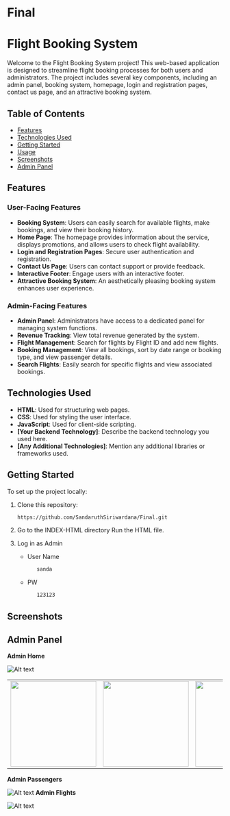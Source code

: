 # Final

# Flight Booking System

Welcome to the Flight Booking System project! This web-based application is designed to streamline flight booking processes for both users and administrators. The project includes several key components, including an admin panel, booking system, homepage, login and registration pages, contact us page, and an attractive booking system.

## Table of Contents

- [Features](#features)
- [Technologies Used](#technologies-used)
- [Getting Started](#getting-started)
- [Usage](#usage)
- [Screenshots](#screenshots)
- [Admin Panel](#admin-panel)

## Features

### User-Facing Features

- **Booking System**: Users can easily search for available flights, make bookings, and view their booking history.
- **Home Page**: The homepage provides information about the service, displays promotions, and allows users to check flight availability.
- **Login and Registration Pages**: Secure user authentication and registration.
- **Contact Us Page**: Users can contact support or provide feedback.
- **Interactive Footer**: Engage users with an interactive footer.
- **Attractive Booking System**: An aesthetically pleasing booking system enhances user experience.

### Admin-Facing Features

- **Admin Panel**: Administrators have access to a dedicated panel for managing system functions.
- **Revenue Tracking**: View total revenue generated by the system.
- **Flight Management**: Search for flights by Flight ID and add new flights.
- **Booking Management**: View all bookings, sort by date range or booking type, and view passenger details.
- **Search Flights**: Easily search for specific flights and view associated bookings.

## Technologies Used

- **HTML**: Used for structuring web pages.
- **CSS**: Used for styling the user interface.
- **JavaScript**: Used for client-side scripting.
- **[Your Backend Technology]**: Describe the backend technology you used here.
- **[Any Additional Technologies]**: Mention any additional libraries or frameworks used.

## Getting Started

To set up the project locally:

1. Clone this repository:

   ```bash
   https://github.com/SandaruthSiriwardana/Final.git
   ```
2. Go to the INDEX-HTML directory Run the HTML file.
3. Log in as Admin
   - User Name
     ```bash
        sanda
     ```
   - PW
     ```bash
        123123
     ```

## Screenshots

## Admin Panel

**Admin Home**

![Alt text](https://github.com/SandaruthSiriwardana/Final/blob/03ba5e346817b7dced22c52971653fe1cff88938/Screenshots/a0.png)

<table>
  <tr>
     <td align="center"><img src="https://github.com/SandaruthSiriwardana/Final/blob/ea12000801f330d9afd4717d22cd2b170ee9815f/Screenshots/a1.png" width="200"></td>
    <td align="center"><img src="https://github.com/SandaruthSiriwardana/Final/blob/ea12000801f330d9afd4717d22cd2b170ee9815f/Screenshots/a2.png" width="200"></td>
    <td align="center"><img src="https://github.com/SandaruthSiriwardana/Final/blob/ea12000801f330d9afd4717d22cd2b170ee9815f/Screenshots/a3.png" width="200"></td>
    <td align="center"><img src="https://github.com/SandaruthSiriwardana/Final/blob/1243b92384efe16d75ece11d24d2514febd08d76/Screenshots/a4.png" width="200"></td>
  </tr>
</table>

**Admin Passengers**

![Alt text](https://github.com/SandaruthSiriwardana/Final/blob/1243b92384efe16d75ece11d24d2514febd08d76/Screenshots/a5.png)
**Admin Flights**

![Alt text](https://github.com/SandaruthSiriwardana/Final/blob/1243b92384efe16d75ece11d24d2514febd08d76/Screenshots/a6.png)




   

